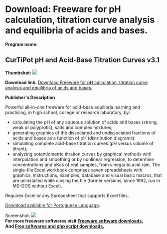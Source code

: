 # Download: Freeware for pH calculation, titration curve analysis and equilibria of acids and bases.

**Program name:**

## CurTiPot pH and Acid-Base Titration Curves v3.1

  
**Thumbshot:** ![](http://www.freewarefiles.com/screenshot/curtipot_md.gif)   
  
**Download link:** [Download Freeware for pH calculation, titration curve analysis and equilibria of acids and bases.](http://freesoftwares.boysofts.com/CurTiPot-PH-And-Acid-Base-Titration-Curves-V_program_22272.html)  
  


**Publisher's Description**  
  


Powerful all-in-one freeware for acid-base equilibria learning and practicing, in high school, college or research laboratory, by: 

  * calculating the pH of any aqueous solution of acids and bases (strong, weak or polyprotic), salts and complex mixtures; 
  * generating graphics of the dissociated and undissociated fractions of acids and bases as a function of pH (distribution diagrams); 
  * simulating complete acid-base titration curves (pH versus volume of titrant); 
  * analyzing potentiometric titration curves by graphical methods with interpolation and smoothing or by nonlinear regression, to determine concentrations and pKas of real samples, from vinegar to acid rain. 
The single-file Excel workbook comprises seven spreadsheets with graphics, instructions, examples, database and visual basic macros, that are uninstalled while closing the file (former versions, since 1992, run in MS-DOS without Excel). 

Requires Excel or any Spreadsheet that supports Excel files.

[Download available for Portuguese Language](http://www2.iq.usp.br/docente/gutz/Curtipot_.html). 

  
  
Screenshot: ![](http://www.freewarefiles.com/screenshot/curtipot.gif)   
**For more freeware softwares visit [Freeware software downloads.](http://freesoftwares.boysofts.com/)**   
**And [Free softwares and php script downloads.](http://www.boysofts.com/)**
